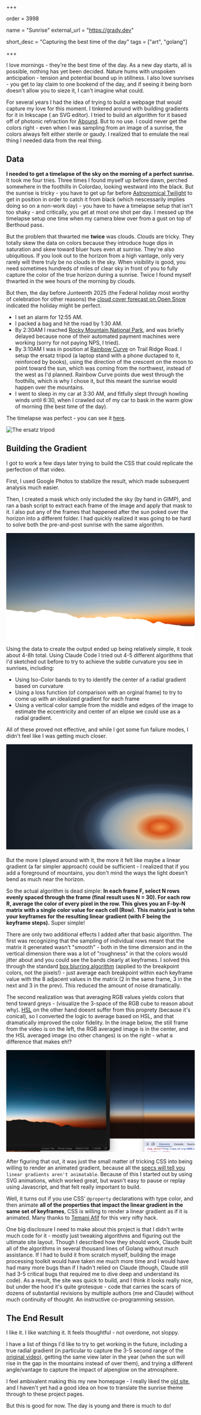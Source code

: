 +++

order = 3998 

name = "Sunrise"
external_url = "https://grady.dev"

short_desc = "Capturing the best time of the day"
tags = ["art", "golang"]

+++

I love mornings - they're the best time of the day.
As a new day starts, all is possible, nothing has yet been decided.
Nature hums with unspoken anticipation - tension and potential bound up in stillness.
I also love sunrises - you get to lay claim to one bookend of the day,
and if seeing it being born doesn't allow you to sieze it, I can't imagine what could.

For several years I had the idea of trying to build a webpage that would capture my
love for this moment. I tinkered around with building gradients for it in Inkscape (
an SVG editor). I tried to build an algorithm for it based off of photonic refraction
for [Abound](../abound). But to no use. I could never get the colors right - even when
I was sampling from an image of a sunrise, the colors always felt either sterile or
gaudy. I realized that to emulate the real thing I needed data from the real thing.

## Data

**I needed to get a timelapse of the sky on the morning of a perfect sunrise.**
It took me four tries. Three times I found myself up before
dawn, perched somewhere in the foothills in Colordao, looking westward into the black.
But the sunrise is tricky - you have to get up far before [Astronomical Twilight](https://www.timeanddate.com/sun/usa/boulder) to get in
position in order to catch it from black (which nescessarily implies doing so on a non-work day) -
you have to have a timelapse setup that isn't too shaky - and critically, you get at
most one shot per day. I messed up the timelapse setup one time when my camera blew over from a gust on top of Berthoud pass.

But the problem that thwarted me **twice** was clouds. Clouds are tricky. They
totally skew the data on colors because they introduce huge dips in saturation and
skew toward bluer hues even at sunrise. They're also ubiquitious.
If you look out to the horizon from a high vantage, only very rarely will there
truly be no clouds in the sky. When visibility is good, you need sometimes hundreds
of miles of clear sky in front of you to fully capture the color of the true horizon
during a sunrise. Twice I found myself thwarted in the wee hours of the morning by
clouds.

But then, the day before Junteenth 2025 (the Federal holiday most worthy of celebration for other reasons)
the [cloud cover forecast on Open Snow](https://opensnow.com/news/post/cloud-cover-forecast-map) indicated the holiday might be perfect.

- I set an alarm for 12:55 AM.
- I packed a bag and hit the road by 1:30 AM.
- By 2:30AM I reached [Rocky Mountain National Park](https://www.nps.gov/index.htm), and was briefly delayed because none of their automated payment machines were working
  (sorry for not paying NPS, I tried).
- By 3:10AM I was in position at [Rainbow Curve](https://maps.app.goo.gl/iSXNUcLnHZg3B8fC9) on Trail Ridge Road.
  I setup the ersatz tripod (a laptop stand with a phone ductaped to it, reinforced by books),
  using the direction of the
  crescent on the moon to point toward the sun, which was coming from the northwest, instead of
  the west as I'd planned. Rainbow Curve points due west through the foothills, which is why
  I chose it, but this meant the sunrise would happen over the mountains.
- I went to sleep in my
  car at 3:30 AM, and fitfully slept through howling winds until 6:30, when I crawled out of my car to
  bask in the warm glow of morning (the best time of the day).

The timelapse was perfect - you can see it <a href="/img/sunrise-video.mp4" target="_blank">here</a>.

![The ersatz tripod](/img/sunrise-tripod.png)

## Building the Gradient

I got to work a few days later trying to build the CSS that could replicate the perfection of that video.

First, I used Google Photos to stabilize the result, which made subsequent analysis much easier.

Then, I created a mask which only included the sky (by hand in GIMP), and ran a bash script
to extract each frame of the image and apply that mask to it. I also put any of the frames
that happened after the sun poked over the horizon into a different folder. I had quickly realized it was going to be
hard to solve both the pre-and-post sunrise with the same algorithm.

![An example of how I constructed a mask pixel by pixel to capture only the sunrise.](/img/sunrise-mask-1.png)

Using the data to create the output ended up being relatively simple, it took about 4-8h total.
Using Claude Code I tried out 4-5 different algorithms that I'd sketched out before to try to
achieve the subtle curvature you see in sunrises, including:

- Using Iso-Color bands to try to identify the center of a radial gradient based on curvature
- Using a loss function (of comparison with an orginal frame) to try to come up with an idealized gradient for each frame
- Using a vertical color sample from the middle and edges of the image to estimate the eccentricity and center of an elipse we could use as a radial gradient.

All of these proved not effective, and while I got some fun failure modes, I didn't feel like I was getting much closer.

![A failed experiment](/img/sunrise-radial.png)

But the more I played around with it, the more it felt like maybe a linear gradient (a far simpler approach)
could be sufficient - I realized that if you add a foreground of mountains, you don't mind the ways the light doesn't
bend as much near the horizon.

So the actual algorithm is dead simple: **In each frame F, select N rows evenly spaced through the frame (final result uses N = 30). For each row R, average the color of every pixel in the row. This gives you an F-by-N matrix with a single color value for each cell (Row). This matrix just is tehn your keyframes for the resulting linear gradient (with F being the keyframe steps).** Super simple!

There are only two additional effects I added after that basic algorithm. The first was recognizing that the
sampling of individual rows meant that the matrix it generated wasn't "smooth" - both in the time
dimension and in the vertical dimension there was a lot of "roughness" in that the colors would jitter about
and you could see the bands clearly at keyframes. I solved this through the standard [box blurring algorithm](https://en.wikipedia.org/wiki/Box_blur) (applied to the breakpoint colors, not the pixels!) - just
average each breakpoint within each keyframe value with the 8 adjacent values in the matrix (2 in the same frame, 3 in the next and 3 in the prev).
This reduced the amount of noise dramatically.

The second realization was that averaging RGB values yields colors that tend toward greys - (visualize the
3-space of the RGB cube to reason about why). [HSL](https://en.wikipedia.org/wiki/HSL_and_HSV) on the other hand doesnt suffer from this proprety (because it's conical), so I converted
the logic to average based on HSL, and that dramatically improved the color fidelity. In the image below,
the still frame from the video is on the left, the RGB averaged image is in the center, and the HSL averaged image (no other changes)
is on the right - what a difference that makes eh!?

![Three side by side images](/img/sunrise-color-averaging.png)

After figuring that out, it was just the small matter of tricking CSS into being willing to render an animated gradient,
because all the [specs will tell you](https://developer.mozilla.org/en-US/docs/Web/CSS/gradient/linear-gradient) `linear gradients aren't animatable`. Because of this I started out by using SVG
animations, which worked great, but wasn't easy to pause or replay using Javascript, and that felt really important to build.

Well, it turns out if you use CSS' `@property` declarations with type color, and then animate
**all of the properties that impact the linear gradient in the same set of keyframes**,
CSS is willing to render a linear gradient as if it is animated. Many thanks to
[Temani Afif](https://dev.to/afif/we-can-finally-animate-css-gradient-kdk) for this very nifty hack.

One big disclosure I need to make about this project is that I didn't write much code for it - mostly just tweaking algorithms
and figuring out the ultimate site layout.
Though I described how they should work, Claude
built all of the
algorithms in several thousand lines of Golang without much assistance. If I had to build it from scratch myself, building the image processing toolkit
would have taken me much more time and I would have had many more bugs than if I hadn't relied on Claude (though, Claude still had 3-5 critical bugs that required me to dive deep and understand its code).
As a result, the site was quick to build, and I think it looks really nice, but under the hood it's quite grotesque - code that
carries the scars of dozens of substantial revisions by multiple authors (me and Claude) without much continuity of thought. An instructive co-programming session.

## The End Result

I like it. I like watching it. It feels thoughtful - not overdone, not sloppy.

I have a list of things I'd like to try to get working in the future, including a true radial gradient
(in particular to capture the 3-5 second range of the <a href="/img/sunrise-video.mp4" target="_blank">original video</a>), getting the same view later in the year
(when the sun will rise in the gap in the mountains instead of over them), and trying a different angle/vantage
to capture the impact of alpenglow on the atmosphere.

I feel ambivalent making this my new homepage - I really liked the [old site](/oldindex/), and I haven't yet had a good
idea on how to translate the sunrise theme through to these project pages.

But this is good for now. The day is young and there is much to do!
